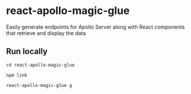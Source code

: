 # react-apollo-magic-glue
Easily generate endpoints for Apollo Server along with React components that retrieve and display the data

## Run locally
`cd react-apollo-magic-glue`

`npm link`

`react-apollo-magic-glue g`
